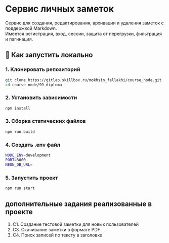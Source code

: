# Сервис личных заметок

Сервис для создания, редактирования, архивации и удаления заметок с поддержкой Markdown.  
Имеется регистрация, вход, сессии, защита от перегрузки, фильтрация и пагинация.

## 🚀 Как запустить локально

### 1. Клонировать репозиторий

```bash
git clone https://gitlab.skillbox.ru/mokhsin_fallakhi/course_node.git
cd course_node/99_diploma
```

### 2. Установить зависимости

```bash
npm install
```

### 3. Сборка статических файлов

```bash
npm run build
```

### 4. Создать .env файл

```bash
NODE_ENV=development
PORT=3000
NEON_DB_URL=
```

### 5. Запустить проект

```bash
npm run start
```

## дополнительные задания реализованные в проекте

1. C1. Создание тестовой заметки для новых
   пользователей
2. C3. Скачивание заметки в формате PDF
3. C4. Поиск записей по тексту в заголовке
